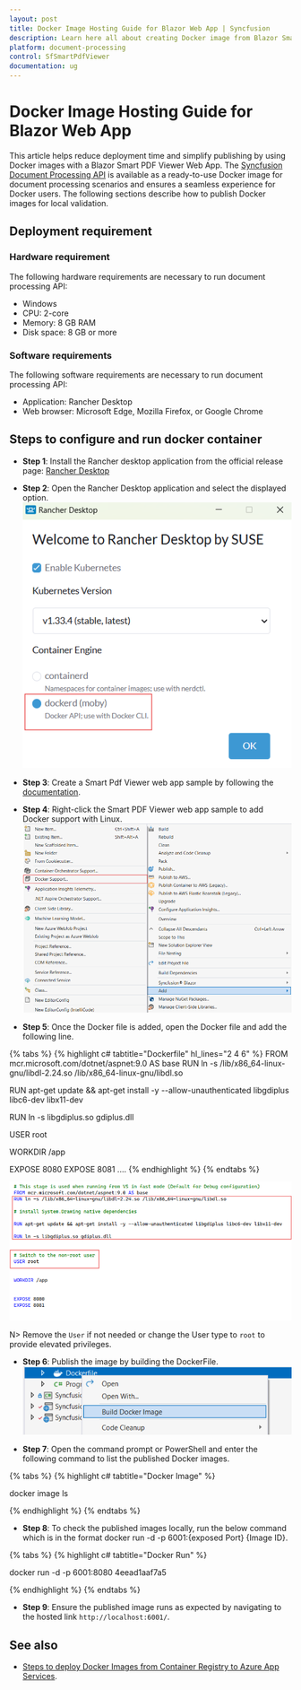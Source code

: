 ```yaml
---
layout: post
title: Docker Image Hosting Guide for Blazor Web App | Syncfusion
description: Learn here all about creating Docker image from Blazor Smart PDF Viewer Web App and ensure the images locally by hosting it as a link.
platform: document-processing
control: SfSmartPdfViewer
documentation: ug
---
```


# Docker Image Hosting Guide for Blazor Web App

This article helps reduce deployment time and simplify publishing by using Docker images with a Blazor Smart PDF Viewer Web App. The [Syncfusion Document Processing API](https://hub.docker.com/r/syncfusion/document-processing-apis) is available as a ready-to-use Docker image for document processing scenarios and ensures a seamless experience for Docker users. The following sections describe how to publish Docker images for local validation.

## Deployment requirement
### Hardware requirement
The following hardware requirements are necessary to run document processing API:

- Windows
- CPU: 2-core
- Memory: 8 GB RAM
- Disk space: 8 GB or more

### Software requirements
The following software requirements are necessary to run document processing API:

- Application: Rancher Desktop
- Web browser: Microsoft Edge, Mozilla Firefox, or Google Chrome

## Steps to configure and run docker container

- **Step 1**: Install the Rancher desktop application from the official release page: [Rancher Desktop](https://github.com/rancher-sandbox/rancher-desktop/releases)

- **Step 2**: Open the Rancher Desktop application and select the displayed option.
![Docker engine selection in Rancher Desktop](../images/docker-moby.png)

- **Step 3**: Create a Smart Pdf Viewer web app sample by following the [documentation](https://help.syncfusion.com/document-processing/pdf/smart-pdf-viewer/blazor/getting-started/web-app).

- **Step 4**: Right-click the Smart PDF Viewer web app sample to add Docker support with Linux.
![Add Docker support in project](../images/add-docker-support.png)

- **Step 5**: Once the Docker file is added, open the Docker file and add the following line.

{% tabs %}
{% highlight c# tabtitle="Dockerfile" hl_lines="2 4 6" %}
FROM mcr.microsoft.com/dotnet/aspnet:9.0 AS base
RUN ln -s /lib/x86_64-linux-gnu/libdl-2.24.so /lib/x86_64-linux-gnu/libdl.so  

RUN apt-get update && apt-get install -y --allow-unauthenticated libgdiplus libc6-dev libx11-dev  

RUN ln -s libgdiplus.so gdiplus.dll  

USER root

WORKDIR /app

EXPOSE 8080
EXPOSE 8081
....
{% endhighlight %}
{% endtabs %}

![Line to add in Dockerfile](../images/line-to-add-docker.png)

N> Remove the `User` if not needed or change the User type to `root` to provide elevated privileges.

- **Step 6**: Publish the image by building the DockerFile.
![Build Dockerfile in IDE](../images/build-docker.png)

- **Step 7**: Open the command prompt or PowerShell and enter the following command to list the published Docker images.

{% tabs %}
{% highlight c# tabtitle="Docker Image" %}

docker image ls

{% endhighlight %}
{% endtabs %}

- **Step 8**: To check the published images locally, run the below command which is in the format docker run -d -p 6001:{exposed Port} {Image ID}.

{% tabs %}
{% highlight c# tabtitle="Docker Run" %}

docker run -d -p 6001:8080 4eead1aaf7a5 

{% endhighlight %}
{% endtabs %}

- **Step 9**: Ensure the published image runs as expected by navigating to the hosted link `http://localhost:6001/`.

## See also

* [Steps to deploy Docker Images from Container Registry to Azure App Services](https://learn.microsoft.com/en-us/azure/app-service/quickstart-custom-container?tabs=dotnet&pivots=container-linux-azure-portal).